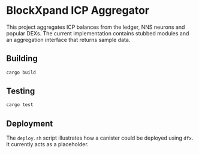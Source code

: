 # BlockXpand ICP Aggregator

This project aggregates ICP balances from the ledger, NNS neurons and popular
DEXs. The current implementation contains stubbed modules and an aggregation
interface that returns sample data.

## Building

```bash
cargo build
```

## Testing

```bash
cargo test
```

## Deployment

The `deploy.sh` script illustrates how a canister could be deployed using `dfx`.
It currently acts as a placeholder.
